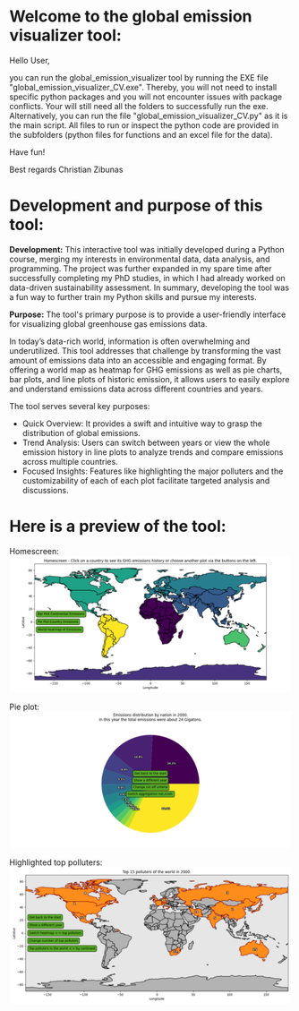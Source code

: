 # Welcome to the global emission visualizer tool:
Hello User,

you can run the global_emission_visualizer tool by running the EXE file "global_emission_visualizer_CV.exe".
Thereby, you will not need to install specific python packages and you will not encounter issues with package conflicts.
Your will still need all the folders to successfully run the exe.
Alternatively, you can run the file "global_emission_visualizer_CV.py" as it is the main script.
All files to run or inspect the python code are provided in the subfolders (python files for functions and an excel file for the data).

Have fun!

Best regards Christian Zibunas

# Development and purpose of this tool:
**Development:**
This interactive tool was initially developed during a Python course, merging my interests in environmental data, data analysis, and programming. The project was further expanded in my spare time after successfully completing my PhD studies, in which I had already worked on data-driven sustainability assessment. In summary, developing the tool was a fun way to further train my Python skills and pursue my interests. 

**Purpose:** 
The tool's primary purpose is to provide a user-friendly interface for visualizing global greenhouse gas emissions data.

In today’s data-rich world, information is often overwhelming and underutilized. This tool addresses that challenge by transforming the vast amount of emissions data into an accessible and engaging format. By offering a world map as heatmap for GHG emissions as well as pie charts, bar plots, and line plots of historic emission, it allows users to easily explore and understand emissions data across different countries and years.

The tool serves several key purposes:
- Quick Overview: It provides a swift and intuitive way to grasp the distribution of global emissions.
- Trend Analysis: Users can switch between years or view the whole emission history in line plots to analyze trends and compare emissions across multiple countries.
- Focused Insights: Features like highlighting the major polluters and the customizability of each of each plot facilitate targeted analysis and discussions.
    
# Here is a preview of the tool:

Homescreen:
![Tool Preview](https://github.com/Zibunas/global_emission_visualizer/blob/main/Tool_preview_01.png)

Pie plot:
![Tool Preview](https://github.com/Zibunas/global_emission_visualizer/blob/main/Tool_preview_02.png)

Highlighted top polluters:
![Tool Preview](https://github.com/Zibunas/global_emission_visualizer/blob/main/Tool_preview_03.png)
